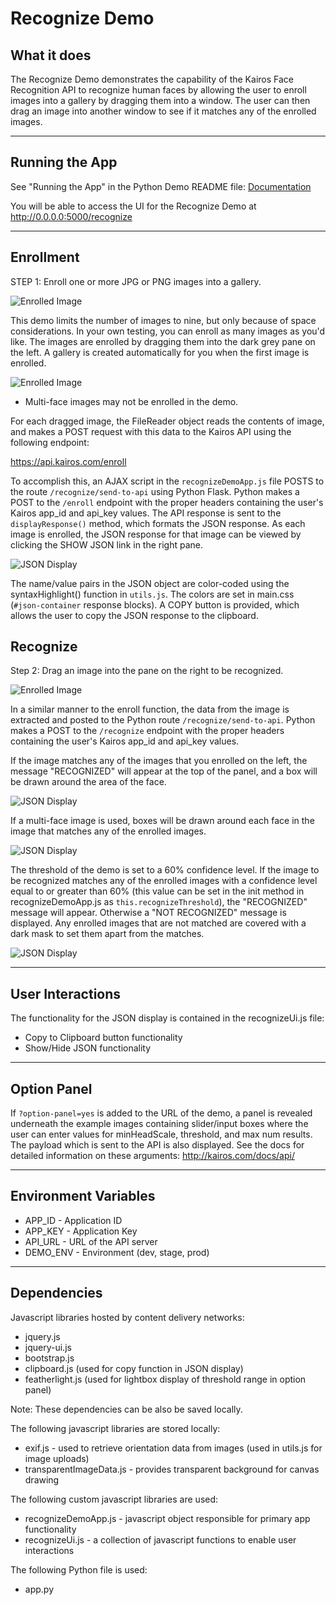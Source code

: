 # Recognize Demo
## What it does
The Recognize Demo demonstrates the capability of the Kairos Face Recognition API to recognize human faces by allowing the user to enroll images into a gallery by dragging them into a window.  The user can then drag an image into another window to see if it matches any of the enrolled images.

---

## Running the App

See "Running the App" in the Python Demo README file: [Documentation](/python-demo/README.md)

You will be able to access the UI for the Recognize Demo at http://0.0.0.0:5000/recognize

---

## Enrollment

STEP 1: Enroll one or more JPG or PNG images into a gallery.  

![Enrolled Image](/python-demo/static/docs/recognize/recognize_step1.png?raw=true)

This demo limits the number of images to nine, but only because of space considerations.  In your own testing, you can enroll as many images as you'd like.  The images are enrolled by dragging them into the dark grey pane on the left.  A gallery is created automatically for you when the first image is enrolled.

![Enrolled Image](/python-demo/static/docs/recognize/enrolled_image.png?raw=true)

* Multi-face images may not be enrolled in the demo.

For each dragged image, the FileReader object reads the contents of image, and makes a POST request with this data to the Kairos API using the following endpoint:

https://api.kairos.com/enroll 

To accomplish this, an AJAX script in the `recognizeDemoApp.js` file POSTS to the route `/recognize/send-to-api` using Python Flask.  Python makes a POST to the `/enroll` endpoint with the proper headers containing the user's Kairos app_id and api_key values.  The API response is sent to the `displayResponse()` method, which formats the JSON response.  As each image is enrolled, the JSON response for that image can be viewed by clicking the SHOW JSON link in the right pane.  

![JSON Display](/python-demo/static/docs/recognize/json_display.png?raw=true)

The name/value pairs in the JSON object are color-coded using the syntaxHighlight() function in `utils.js`.  The colors are set in main.css (`#json-container` response blocks).  A COPY button is provided, which allows the user to copy the JSON response to the clipboard.

## Recognize

Step 2: Drag an image into the pane on the right to be recognized.

![Enrolled Image](/python-demo/static/docs/recognize/recognize_step2.png?raw=true)

In a similar manner to the enroll function, the data from the image is extracted and posted to the Python route `/recognize/send-to-api`.  Python makes a POST to the `/recognize` endpoint with the proper headers containing the user's Kairos app_id and api_key values.

If the image matches any of the images that you enrolled on the left, the message "RECOGNIZED" will appear at the top of the panel, and a box will be drawn around the area of the face.

![JSON Display](/python-demo/static/docs/recognize/recognized_image.png?raw=true)

If a multi-face image is used, boxes will be drawn around each face in the image that matches any of the enrolled images.

![JSON Display](/python-demo/static/docs/recognize/recognized_multiface.png?raw=true)

The threshold of the demo is set to a 60% confidence level.  If the image to be recognized matches any of the enrolled images with a confidence level equal to or greater than 60% (this value can be set in the init method in recognizeDemoApp.js as `this.recognizeThreshold`), the "RECOGNIZED" message will appear.  Otherwise a "NOT RECOGNIZED" message is displayed.  Any enrolled images that are not matched are covered with a dark mask to set them apart from the matches.

![JSON Display](/python-demo/static/docs/recognize/masking.png?raw=true)

---
## User Interactions

The functionality for the JSON display is contained in the recognizeUi.js file:

* Copy to Clipboard button functionality
* Show/Hide JSON functionality

---

## Option Panel

If `?option-panel=yes` is added to the URL of the demo, a panel is revealed underneath the example images containing slider/input boxes where the user can enter values for minHeadScale, threshold, and max num results.  The payload which is sent to the API is also displayed.  See the docs for detailed information on these arguments: http://kairos.com/docs/api/

---

## Environment Variables

* APP_ID - Application ID
* APP_KEY - Application Key
* API_URL - URL of the API server 
* DEMO_ENV - Environment (dev, stage, prod)

---

## Dependencies
Javascript libraries hosted by content delivery networks:
* jquery.js
* jquery-ui.js
* bootstrap.js
* clipboard.js (used for copy function in JSON display)
* featherlight.js (used for lightbox display of threshold range in option panel)

Note: These dependencies can be also be saved locally.

The following javascript libraries are stored locally:

* exif.js - used to retrieve orientation data from images (used in utils.js for image uploads)
* transparentImageData.js - provides transparent background for canvas drawing

The following custom javascript libraries are used:
* recognizeDemoApp.js - javascript object responsible for primary app functionality
* recognizeUi.js - a collection of javascript functions to enable user interactions

The following Python file is used:
* app.py





